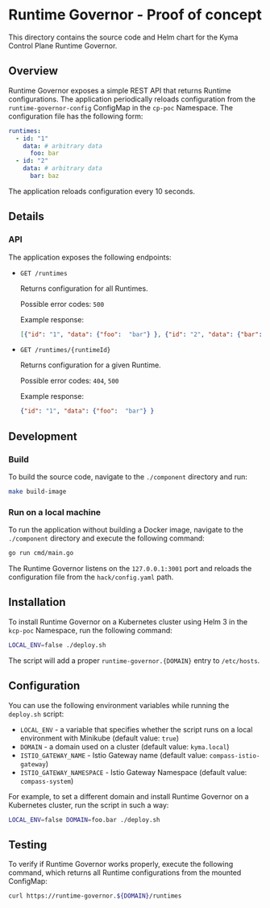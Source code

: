 # Runtime Governor - Proof of concept

This directory contains the source code and Helm chart for the Kyma Control Plane Runtime Governor.

## Overview

Runtime Governor exposes a simple REST API that returns Runtime configurations.
The application periodically reloads configuration from the `runtime-governor-config` ConfigMap in the `cp-poc` Namespace. The configuration file has the following form:

```yaml
runtimes:
  - id: "1"
    data: # arbitrary data
      foo: bar
  - id: "2"
    data: # arbitrary data
      bar: baz
```

The application reloads configuration every 10 seconds. 

## Details 

### API

The application exposes the following endpoints:

- `GET /runtimes`
   
    Returns configuration for all Runtimes.  
    
    Possible error codes: `500`
    
    Example response:
    ```json
    [{"id": "1", "data": {"foo":  "bar"} }, {"id": "2", "data": {"bar":  "baz"}}]    
    ```

- `GET /runtimes/{runtimeId}`
   
    Returns configuration for a given Runtime.  
    
    Possible error codes: `404`, `500`
    
    Example response:
    ```json
    {"id": "1", "data": {"foo":  "bar"} }    
    ```
  
  
## Development  

### Build

To build the source code, navigate to the `./component` directory and run:

```bash
make build-image
```

### Run on a local machine

To run the application without building a Docker image, navigate to the `./component` directory and execute the following command:

```bash
go run cmd/main.go
```

The Runtime Governor listens on the `127.0.0.1:3001` port and reloads the configuration file from the `hack/config.yaml` path.

## Installation

To install Runtime Governor on a Kubernetes cluster using Helm 3 in the `kcp-poc` Namespace, run the following command:

```bash
LOCAL_ENV=false ./deploy.sh
```

The script will add a proper `runtime-governor.{DOMAIN}` entry to `/etc/hosts`.

## Configuration

You can use the following environment variables while running the `deploy.sh` script:
 - `LOCAL_ENV` - a variable that specifies whether the script runs on a local environment with Minikube (default value: `true`)
 - `DOMAIN` - a domain used on a cluster (default value: `kyma.local`)
 - `ISTIO_GATEWAY_NAME` - Istio Gateway name (default value: `compass-istio-gateway`)
 - `ISTIO_GATEWAY_NAMESPACE` - Istio Gateway Namespace (default value: `compass-system`)

For example, to set a different domain and install Runtime Governor on a Kubernetes cluster, run the script in such a way:

```bash
LOCAL_ENV=false DOMAIN=foo.bar ./deploy.sh
```

## Testing

To verify if Runtime Governor works properly, execute the following command, which returns all Runtime configurations from the mounted ConfigMap:

```bash
curl https://runtime-governor.${DOMAIN}/runtimes
```

